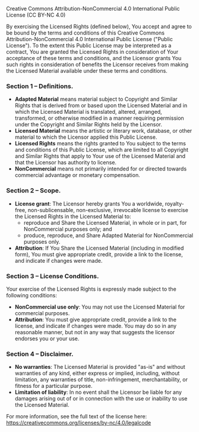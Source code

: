 Creative Commons Attribution-NonCommercial 4.0 International Public License (CC BY-NC 4.0)

By exercising the Licensed Rights (defined below), You accept and agree to be bound by the terms and conditions of this Creative Commons Attribution-NonCommercial 4.0 International Public License ("Public License"). To the extent this Public License may be interpreted as a contract, You are granted the Licensed Rights in consideration of Your acceptance of these terms and conditions, and the Licensor grants You such rights in consideration of benefits the Licensor receives from making the Licensed Material available under these terms and conditions.

### Section 1 – Definitions.
- **Adapted Material** means material subject to Copyright and Similar Rights that is derived from or based upon the Licensed Material and in which the Licensed Material is translated, altered, arranged, transformed, or otherwise modified in a manner requiring permission under the Copyright and Similar Rights held by the Licensor.
- **Licensed Material** means the artistic or literary work, database, or other material to which the Licensor applied this Public License.
- **Licensed Rights** means the rights granted to You subject to the terms and conditions of this Public License, which are limited to all Copyright and Similar Rights that apply to Your use of the Licensed Material and that the Licensor has authority to license.
- **NonCommercial** means not primarily intended for or directed towards commercial advantage or monetary compensation.

### Section 2 – Scope.
- **License grant**: The Licensor hereby grants You a worldwide, royalty-free, non-sublicensable, non-exclusive, irrevocable license to exercise the Licensed Rights in the Licensed Material to:
    - reproduce and Share the Licensed Material, in whole or in part, for NonCommercial purposes only; and
    - produce, reproduce, and Share Adapted Material for NonCommercial purposes only.
- **Attribution**: If You Share the Licensed Material (including in modified form), You must give appropriate credit, provide a link to the license, and indicate if changes were made.

### Section 3 – License Conditions.
Your exercise of the Licensed Rights is expressly made subject to the following conditions:
- **NonCommercial use only**: You may not use the Licensed Material for commercial purposes.
- **Attribution**: You must give appropriate credit, provide a link to the license, and indicate if changes were made. You may do so in any reasonable manner, but not in any way that suggests the licensor endorses you or your use.

### Section 4 – Disclaimer.
- **No warranties**: The Licensed Material is provided "as-is" and without warranties of any kind, either express or implied, including, without limitation, any warranties of title, non-infringement, merchantability, or fitness for a particular purpose.
- **Limitation of liability**: In no event shall the Licensor be liable for any damages arising out of or in connection with the use or inability to use the Licensed Material.

For more information, see the full text of the license here: https://creativecommons.org/licenses/by-nc/4.0/legalcode
